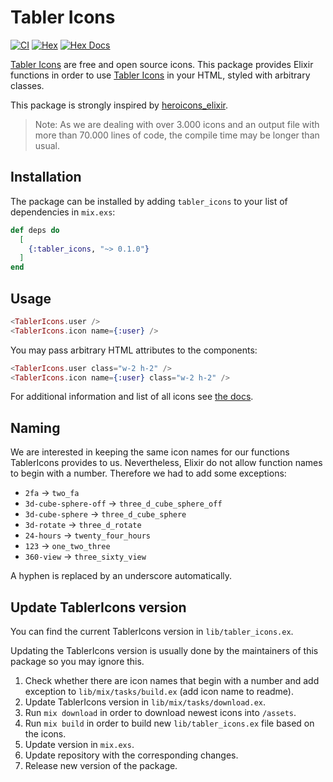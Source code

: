 # Tabler Icons

[![CI](https://github.com/sourceboat/ex_tabler_icons/actions/workflows/ci.yml/badge.svg)](https://github.com/sourceboat/ex_tabler_icons/actions/workflows/ci.yml)
[![Hex](https://img.shields.io/hexpm/v/tabler_icons.svg)](https://hex.pm/packages/tabler_icons)
[![Hex Docs](https://img.shields.io/badge/hex-docs-green)](https://hexdocs.pm/tabler_icons/TablerIcons.html)

[Tabler Icons](https://tabler-icons.io/) are free and open source icons. This package provides Elixir functions in order to use [Tabler Icons](https://tabler-icons.io/) in your HTML, styled with arbitrary classes.

This package is strongly inspired by [heroicons_elixir](https://github.com/mveytsman/heroicons_elixir).

> Note: As we are dealing with over 3.000 icons and an output file with more than 70.000 lines of code, the compile time may be longer than usual.

## Installation

The package can be installed by adding `tabler_icons` to your list of dependencies in `mix.exs`:

```elixir
def deps do
  [
    {:tabler_icons, "~> 0.1.0"}
  ]
end
```

## Usage

```eex
<TablerIcons.user />
<TablerIcons.icon name={:user} />
```

You may pass arbitrary HTML attributes to the components:

```eex
<TablerIcons.user class="w-2 h-2" />
<TablerIcons.icon name={:user} class="w-2 h-2" />
```

For additional information and list of all icons see [the docs](https://hexdocs.pm/tabler_icons/TablerIcons.html).

## Naming

We are interested in keeping the same icon names for our functions TablerIcons provides to us. Nevertheless, Elixir do not allow function names to begin with a number. Therefore we had to add some exceptions:

- `2fa` -> `two_fa`
- `3d-cube-sphere-off` -> `three_d_cube_sphere_off`
- `3d-cube-sphere` -> `three_d_cube_sphere`
- `3d-rotate` -> `three_d_rotate`
- `24-hours` -> `twenty_four_hours`
- `123` -> `one_two_three`
- `360-view` -> `three_sixty_view`

A hyphen is replaced by an underscore automatically.

## Update TablerIcons version

You can find the current TablerIcons version in `lib/tabler_icons.ex`.

Updating the TablerIcons version is usually done by the maintainers of this package so you may ignore this.

1. Check whether there are icon names that begin with a number and add exception to `lib/mix/tasks/build.ex` (add icon name to readme).
2. Update TablerIcons version in `lib/mix/tasks/download.ex`.
3. Run `mix download` in order to download newest icons into `/assets`.
4. Run `mix build` in order to build new `lib/tabler_icons.ex` file based on the icons.
5. Update version in `mix.exs`.
6. Update repository with the corresponding changes.
7. Release new version of the package.
